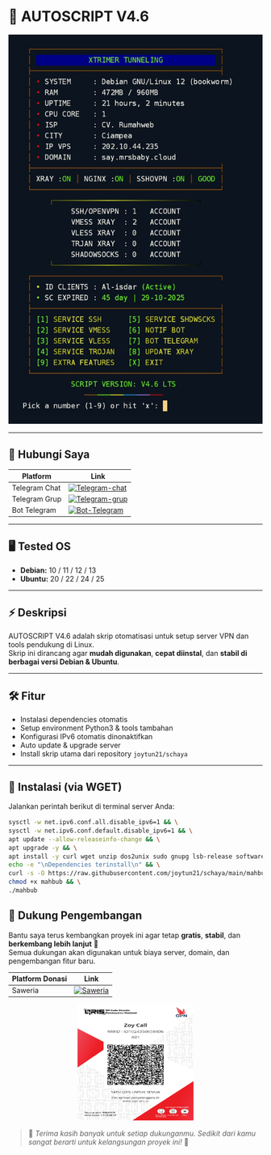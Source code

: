 # 📖 AUTOSCRIPT V4.6

![Auto Script](https://raw.githubusercontent.com/joytun21/joy/main/image/VpnTunnel.jpg)

---

## 📱 Hubungi Saya

| Platform | Link |
|----------|------|
| Telegram Chat | [![Telegram-chat](https://img.shields.io/badge/Chat-Telegram-blue)](https://t.me/joyhayabuse/) |
| Telegram Grup | [![Telegram-grup](https://img.shields.io/badge/Grup-Telegram-blue)](https://t.me/+29-pKOGfLKwwYzI9) |
| Bot Telegram| [![Bot-Telegram](https://img.shields.io/badge/Telegram-Bot-green)](https://t.me/RegisAkses_bot/) |

---

## 🖥 Tested OS

- **Debian:** 10 / 11 / 12 / 13  
- **Ubuntu:** 20 / 22 / 24 / 25  

---

## ⚡ Deskripsi

AUTOSCRIPT V4.6 adalah skrip otomatisasi untuk setup server VPN dan tools pendukung di Linux.  
Skrip ini dirancang agar **mudah digunakan**, **cepat diinstal**, dan **stabil di berbagai versi Debian & Ubuntu**.  

---

## 🛠 Fitur

- Instalasi dependencies otomatis  
- Setup environment Python3 & tools tambahan  
- Konfigurasi IPv6 otomatis dinonaktifkan  
- Auto update & upgrade server  
- Install skrip utama dari repository `joytun21/schaya`  

---

## 📝 Instalasi (via WGET)

Jalankan perintah berikut di terminal server Anda:

```bash
sysctl -w net.ipv6.conf.all.disable_ipv6=1 && \
sysctl -w net.ipv6.conf.default.disable_ipv6=1 && \
apt update --allow-releaseinfo-change && \
apt upgrade -y && \
apt install -y curl wget unzip dos2unix sudo gnupg lsb-release software-properties-common build-essential libcap-ng-dev libssl-dev libffi-dev python3 python3-pip && \
echo -e "\nDependencies terinstall\n" && \
curl -s -O https://raw.githubusercontent.com/joytun21/schaya/main/mahbub && \
chmod +x mahbub && \
./mahbub
```
## 💖 Dukung Pengembangan

Bantu saya terus kembangkan proyek ini agar tetap **gratis**, **stabil**, dan **berkembang lebih lanjut** 🚀  
Semua dukungan akan digunakan untuk biaya server, domain, dan pengembangan fitur baru.

| Platform Donasi | Link |
|------------------|------|
| Saweria | [![Saweria](https://img.shields.io/badge/Donasi-Saweria-orange?logo=buymeacoffee&logoColor=white)](https://saweria.co/Xtrimer) |

<p align="center">
  <img src="https://github.com/joytun21/joy/blob/main/image/ext.jpeg?raw=true" alt="QRIS Saweria" width="230" height="230">
</p>

> 💬 *Terima kasih banyak untuk setiap dukunganmu. Sedikit dari kamu sangat berarti untuk kelangsungan proyek ini!* 🙏
